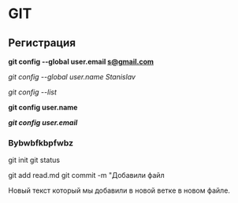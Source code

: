 ﻿# GIT

## Регистрация

**git config --global user.email s@gmail.com**

*git config --global user.name Stanislav*

_git config --list_

__git config user.name__

***git config user.email***

### Bybwbfkbpfwbz
git init 
git status

git add read.md
git commit -m "Добавили файл


Новый текст который мы добавили в новой ветке в новом файле.
